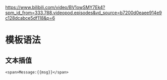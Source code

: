 https://www.bilibili.com/video/BV1owSMY7Ek4?spm_id_from=333.788.videopod.episodes&vd_source=b7200d0eaee914e9c128dcabce5df118&p=6 

# 模板语法
## 文本插值
	<span>Message:{{msg}}</span>